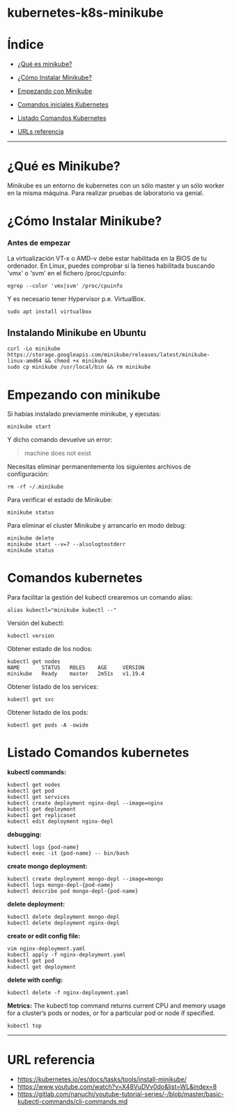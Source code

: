 # kubernetes-k8s-minikube

# Índice

- [¿Qué es minikube?](#qué-es-minikube)

- [¿Cómo Instalar Minikube?](#cómo-instalar-minikube)

- [Empezando con Minikube](#empezando-con-minikube)

- [Comandos iniciales Kubernetes](#comandos-kubernetes)

- [Listado Comandos Kubernetes](#listado-comandos-kubernetes)

- [URLs referencia](#urls-referencia)

***

# ¿Qué es Minikube?

Minikube es un entorno de kubernetes con un sólo master y un sólo worker en la misma máquina. Para realizar pruebas de laboratorio va genial.

# ¿Cómo Instalar Minikube?

### Antes de empezar 

La virtualización VT-x o AMD-v debe estar habilitada en la BIOS de tu ordenador. En Linux, puedes comprobar si la tienes habilitada buscando 'vmx' o 'svm' en el fichero /proc/cpuinfo:

    egrep --color 'vmx|svm' /proc/cpuinfo

Y es necesario tener Hypervisor p.e. VirtualBox.  

    sudo apt install virtualbox

## Instalando Minikube en Ubuntu

    curl -Lo minikube https://storage.googleapis.com/minikube/releases/latest/minikube-linux-amd64 && chmod +x minikube
    sudo cp minikube /usr/local/bin && rm minikube

# Empezando con minikube

Si habías instalado previamente minikube, y ejecutas:

    minikube start

Y dicho comando devuelve un error:
> machine does not exist

Necesitas eliminar permanentemente los siguientes archivos de configuración:

    rm -rf ~/.minikube

Para verificar el estado de Minikube:

    minikube status

Para eliminar el cluster Minikube y arrancarlo en modo debug:

    minikube delete
    minikube start --v=7 --alsologtostderr
    minikube status

# Comandos kubernetes

Para facilitar la gestión del kubectl crearemos un comando alias:

    alias kubectl="minikube kubectl --"

Versión del kubectl:

    kubectl version

Obtener estado de los nodos:

    kubectl get nodes
    NAME       STATUS   ROLES    AGE     VERSION
    minikube   Ready    master   2m51s   v1.19.4

Obtener listado de los services:

    kubectl get svc

Obtener listado de los pods:

    kubectl get pods -A -owide

# Listado Comandos kubernetes

**kubectl commands:**

    kubectl get nodes
    kubectl get pod
    kubectl get services
    kubectl create deployment nginx-depl --image=nginx
    kubectl get deployment
    kubectl get replicaset
    kubectl edit deployment nginx-depl 

**debugging:**

    kubectl logs {pod-name}
    kubectl exec -it {pod-name} -- bin/bash

**create mongo deployment:**

    kubectl create deployment mongo-depl --image=mongo
    kubectl logs mongo-depl-{pod-name}
    kubectl describe pod mongo-depl-{pod-name}

**delete deployment:**

    kubectl delete deployment mongo-depl
    kubectl delete deployment nginx-depl

**create or edit config file:**

    vim nginx-deployment.yaml
    kubectl apply -f nginx-deployment.yaml
    kubectl get pod
    kubectl get deployment

**delete with config:**

    kubectl delete -f nginx-deployment.yaml

**Metrics:** The kubectl top command returns current CPU and memory usage for a cluster’s pods or nodes, or for a particular pod or node if specified.

    kubectl top 

***

# URL referencia 

- <https://kubernetes.io/es/docs/tasks/tools/install-minikube/>
- <https://www.youtube.com/watch?v=X48VuDVv0do&list=WL&index=8>
- <https://gitlab.com/nanuchi/youtube-tutorial-series/-/blob/master/basic-kubectl-commands/cli-commands.md>
